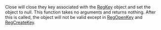 Close will close they key associated with the [RegKey](RegKey.md) object and set the object to null. This function takes no arguments and returns nothing. After this is called, the object will not be valid except in [RegOpenKey](RegOpenKey.md) and [RegCreateKey](RegCreateKey.md).